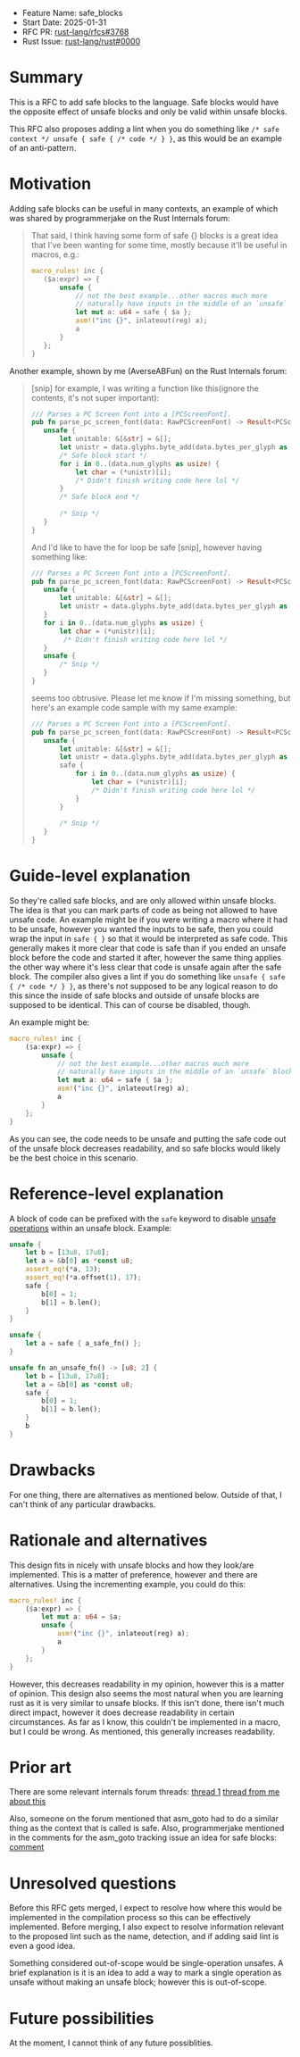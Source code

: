 - Feature Name: safe_blocks
- Start Date: 2025-01-31
- RFC PR: [rust-lang/rfcs#3768](https://github.com/rust-lang/rfcs/pull/3768)
- Rust Issue: [rust-lang/rust#0000](https://github.com/rust-lang/rust/issues/0000)

# Summary
[summary]: #summary

This is a RFC to add safe blocks to the language. Safe blocks would have the opposite effect of unsafe blocks and only be valid within unsafe blocks.

This RFC also proposes adding a lint when you do something like `/* safe context */ unsafe { safe { /* code */ } }`, as this would be an example of an anti-pattern.

# Motivation
[motivation]: #motivation

Adding safe blocks can be useful in many contexts, an example of which was shared by programmerjake on the Rust Internals forum:
> That said, I think having some form of safe {} blocks is a great idea that I've been wanting for some time, mostly because it'll be useful in macros, e.g.:
>
> ```rust
> macro_rules! inc {
>    ($a:expr) => {
>        unsafe {
>            // not the best example...other macros much more
>            // naturally have inputs in the middle of an `unsafe` block
>            let mut a: u64 = safe { $a };
>            asm!("inc {}", inlateout(reg) a);
>            a
>        }
>    };
> }
> ```

Another example, shown by me (AverseABFun) on the Rust Internals forum:

> [snip] for example, I was writing a function like this(ignore the contents, it's not super important):
>```rust
>/// Parses a PC Screen Font into a [PCScreenFont].
>pub fn parse_pc_screen_font(data: RawPCScreenFont) -> Result<PCScreenFont, crate::Error<'static>> {
>    unsafe {
>        let unitable: &[&str] = &[];
>        let unistr = data.glyphs.byte_add(data.bytes_per_glyph as usize*data.num_glyphs as usize);
>        /* Safe block start */
>        for i in 0..(data.num_glyphs as usize) {
>            let char = (*unistr)[i];
>            /* Didn't finish writing code here lol */
>        }
>        /* Safe block end */
>        
>        /* Snip */
>    }
>}
>```
>
>And I'd like to have the for loop be safe [snip], however having something like:
>
>```rust
>/// Parses a PC Screen Font into a [PCScreenFont].
>pub fn parse_pc_screen_font(data: RawPCScreenFont) -> Result<PCScreenFont, crate::Error<'static>> {
>    unsafe {
>        let unitable: &[&str] = &[];
>        let unistr = data.glyphs.byte_add(data.bytes_per_glyph as usize*data.num_glyphs as usize);
>    }
>    for i in 0..(data.num_glyphs as usize) {
>        let char = (*unistr)[i];
>         /* Didn't finish writing code here lol */
>    }
>    unsafe {
>        /* Snip */
>    }
>}
>```
>
>seems too obtrusive. Please let me know if I'm missing something, but here's an example code sample with my same example:
>
>```rust
>/// Parses a PC Screen Font into a [PCScreenFont].
>pub fn parse_pc_screen_font(data: RawPCScreenFont) -> Result<PCScreenFont, crate::Error<'static>> {
>    unsafe {
>        let unitable: &[&str] = &[];
>        let unistr = data.glyphs.byte_add(data.bytes_per_glyph as usize*data.num_glyphs as usize);
>        safe {
>            for i in 0..(data.num_glyphs as usize) {
>                let char = (*unistr)[i];
>                /* Didn't finish writing code here lol */
>            }
>        }
>        
>        /* Snip */
>    }
>}
>```

# Guide-level explanation
[guide-level-explanation]: #guide-level-explanation

So they're called safe blocks, and are only allowed within unsafe blocks. The idea is that you can mark parts of code as being not allowed to have unsafe code. An example might be if you were writing a macro where it had to be unsafe, however you wanted the inputs to be safe, then you could wrap the input in `safe { }` so that it would be interpreted as safe code. This generally makes it more clear that code is safe than if you ended an unsafe block before the code and started it after, however the same thing applies the other way where it's less clear that code is unsafe again after the safe block. The compiler also gives a lint if you do something like `unsafe { safe { /* code */ } }`, as there's not supposed to be any logical reason to do this since the inside of safe blocks and outside of unsafe blocks are supposed to be identical. This can of course be disabled, though.

An example might be:
```rust
macro_rules! inc {
    ($a:expr) => {
        unsafe {
            // not the best example...other macros much more
            // naturally have inputs in the middle of an `unsafe` block
            let mut a: u64 = safe { $a };
            asm!("inc {}", inlateout(reg) a);
            a
        }
    };
}
```
As you can see, the code needs to be unsafe and putting the safe code out of the unsafe block decreases readability, and so safe blocks would likely be the best choice in this scenario.

# Reference-level explanation
[reference-level-explanation]: #reference-level-explanation

A block of code can be prefixed with the `safe` keyword to disable [unsafe operations](https://doc.rust-lang.org/reference/unsafety.html) within an unsafe block. Example:
```rust
unsafe {
    let b = [13u8, 17u8];
    let a = &b[0] as *const u8;
    assert_eq!(*a, 13);
    assert_eq!(*a.offset(1), 17);
    safe {
        b[0] = 1;
        b[1] = b.len();
    }
}

unsafe {
    let a = safe { a_safe_fn() };
}

unsafe fn an_unsafe_fn() -> [u8; 2] {
    let b = [13u8, 17u8];
    let a = &b[0] as *const u8;
    safe {
        b[0] = 1;
        b[1] = b.len();
    }
    b
}
```

# Drawbacks
[drawbacks]: #drawbacks

For one thing, there are alternatives as mentioned below. Outside of that, I can't think of any particular drawbacks.

# Rationale and alternatives
[rationale-and-alternatives]: #rationale-and-alternatives

This design fits in nicely with unsafe blocks and how they look/are implemented. This is a matter of preference, however and there are alternatives. Using the incrementing example, you could do this:
```rust
macro_rules! inc {
    ($a:expr) => {
        let mut a: u64 = $a;
        unsafe {
            asm!("inc {}", inlateout(reg) a);
            a
        }
    };
}
```
However, this decreases readability in my opinion, however this is a matter of opinion. This design also seems the most natural when you are learning rust as it is very similar to unsafe blocks. If this isn't done, there isn't much direct impact, however it does decrease readability in certain circumstances. As far as I know, this couldn't be implemented in a macro, but I could be wrong. As mentioned, this generally increases readability.

# Prior art
[prior-art]: #prior-art

There are some relevant internals forum threads: [thread 1](https://internals.rust-lang.org/t/ability-to-call-unsafe-functions-without-curly-brackets/19635) [thread from me about this](https://internals.rust-lang.org/t/idea-safe-blocks-for-inside-unsafe-blocks/22300)

Also, someone on the forum mentioned that asm_goto had to do a similar thing as the context that is called is safe. Also, programmerjake mentioned in the comments for the asm_goto tracking issue an idea for safe blocks: [comment](https://github.com/rust-lang/rust/issues/119364#issuecomment-2323435162)

# Unresolved questions
[unresolved-questions]: #unresolved-questions

Before this RFC gets merged, I expect to resolve how where this would be implemented in the compilation process so this can be effectively implemented. Before merging, I also expect to resolve information relevant to the proposed lint such as the name, detection, and if adding said lint is even a good idea.

Something considered out-of-scope would be single-operation unsafes. A brief explanation is it is an idea to add a way to mark a single operation as unsafe without making an unsafe block; however this is out-of-scope.

# Future possibilities
[future-possibilities]: #future-possibilities

At the moment, I cannot think of any future possiblities.
